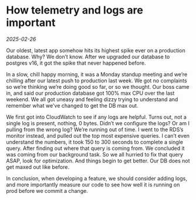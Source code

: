 # How telemetry and logs are important
*2025-02-26*

Our oldest, latest app somehow hits its highest spike ever on a production database. Why? We don’t know. After we upgraded our database to postgres v16, it got the spike that never happened before.

In a slow, chill happy morning, it was a Monday standup meeting and we’re chilling after our latest push to production last week. We got no complaints so we’re thinking we’re doing good so far, or so we thought. Our boss came in, and said our production database got 100% max CPU over the last weekend. We all got uneasy and feeling dizzy trying to understand and remember what we've changed to get the DB max out.

We first got into CloudWatch to see if any logs are helpful. Turns out, not a single log is present, nothing, 0 bytes. Didn’t we configure the logs? Or am I pulling from the wrong log? We’re running out of time. I went to the RDS’s monitor instead, and pulled out the top most expensive queries. I can’t even understand the numbers, it took 150 to 300 seconds to complete a single query. After finding out where that query is coming from. We concluded it was coming from our background task. So we all hurried to fix that query ASAP, look for optimization. And things begin to get better. Our DB does not get maxed out like before.

In conclusion, when developing a feature, we should consider adding logs, and more importantly measure our code to see how well it is running on prod before we commit a change.
